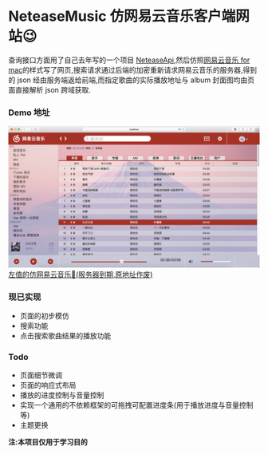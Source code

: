 # NeteaseMusic 仿网易云音乐客户端网站😉

查询接口方面用了自己去年写的一个项目 [NeteaseApi](https://github.com/leftvalue/NeteaseApi),然后仿照[网易云音乐 for mac](http://music.163.com/#/download)的样式写了网页,搜索请求通过后端的加密重新请求网易云音乐的服务器,得到的 json 经由服务端返给前端,而指定歌曲的实际播放地址与 album 封面图均由页面直接解析 json 跨域获取.

### Demo 地址
![截图](/screenshot/demo.png)
[左值的仿网易云音乐🤩(服务器到期,原地址作废)](http://www.leftvalue.top:8080/neteasemusic/dev/html/index.html)
### 现已实现
* 页面的初步模仿
* 搜索功能
* 点击搜索歌曲结果的播放功能

### Todo
* 页面细节微调
* 页面的响应式布局
* 播放的进度控制与音量控制
* 实现一个通用的不依赖框架的可拖拽可配置进度条(用于播放进度与音量控制等)
* 主题更换

**注:本项目仅用于学习目的**
